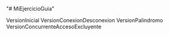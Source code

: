 "# MiEjercicioGuia" 


VersionInicial
VersionConexionDesconexion
VersionPalindromo
VersionConcurrenteAccesoExcluyente